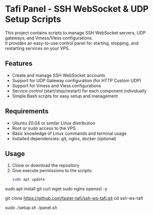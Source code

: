 # Tafi Panel - SSH WebSocket & UDP Setup Scripts

This project contains scripts to manage SSH WebSocket servers, UDP gateways, and Vmess/Vless configurations.  
It provides an easy-to-use control panel for starting, stopping, and restarting services on your VPS.

## Features

- Create and manage SSH WebSocket accounts  
- Support for UDP Gateway configuration (for HTTP Custom UDP)  
- Support for Vmess and Vless configurations  
- Service control (start/stop/restart) for each component individually  
- Simple Bash scripts for easy setup and management

## Requirements

- Ubuntu 20.04 or similar Linux distribution  
- Root or sudo access to the VPS  
- Basic knowledge of Linux commands and terminal usage  
- Installed dependencies: git, nginx, docker (optional)

## Usage

1. Clone or download the repository  
2. Give execute permissions to the scripts:
   ```bash
   sudo apt update
sudo apt install git curl wget sudo nginx openssl -y

git clone https://github.com/faster-tafi/ssh-ws-tafi.git
cd ssh-ws-tafi

sudo ./setup.sh
./panel.sh



